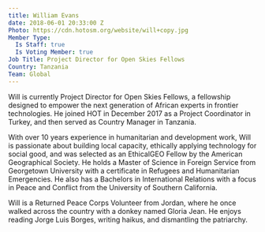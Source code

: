 ```yaml
---
title: William Evans
date: 2018-06-01 20:33:00 Z
Photo: https://cdn.hotosm.org/website/will+copy.jpg
Member Type:
  Is Staff: true
  Is Voting Member: true
Job Title: Project Director for Open Skies Fellows
Country: Tanzania
Team: Global
---
```


Will is currently Project Director for Open Skies Fellows, a fellowship designed to empower the next generation of African experts in frontier technologies. He joined HOT in December 2017 as a Project Coordinator in Turkey, and then served as Country Manager in Tanzania. 

With over 10 years experience in humanitarian and development work, Will is passionate about building local capacity, ethically applying technology for social good, and was selected as an EthicalGEO Fellow by the American Geographical Society. He holds a Master of Science in Foreign Service from Georgetown University with a certificate in Refugees and Humanitarian Emergencies. He also has a Bachelors in International Relations with a focus in Peace and Conflict from the University of Southern California.

Will is a Returned Peace Corps Volunteer from Jordan, where he once walked across the country with a donkey named Gloria Jean. He enjoys reading Jorge Luis Borges, writing haikus, and dismantling the patriarchy.
